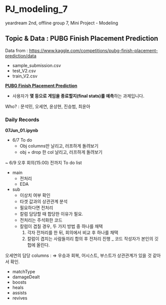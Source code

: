 # PJ_modeling_7
yeardream 2nd, offline group 7, Mini Project - Modeling

## Topic & Data : PUBG Finish Placement Prediction
Data from : https://www.kaggle.com/competitions/pubg-finish-placement-prediction/data
- sample_submission.csv
- test_V2.csv
- train_V2.csv

**[PUBG Finish Placement Prediction](https://www.kaggle.com/competitions/pubg-finish-placement-prediction/overview)**
- 사용자가 **몇 등으로 게임을 종료할지(final stats)를 예측**하는 과제입니다.

Who? : 문석민, 오세연, 윤상현, 진승범, 최윤아


### Daily Records
**07Jun_01.ipynb**
- 6/7 To do
   * Obj columns만 날리고, 러프하게 돌려보기
   * obj + drop 한 col 날리고, 러프하게 돌려보기

~ 6/9 오후 회의(15:00) 전까지 To do list
* main
   - 전처리
   - EDA
* sub
   - 이상치 여부 확인
   - 타겟 값과의 상관관계 분석
   - 필요하다면 전처리
   - 칼럼 담당할 때 합당한 이유가 필요.
   - 전처리는 주석화한 코드
   - 칼럼이 겹칠 경우, 두 가지 방법 중 하나를 채택
      1) 각자 전처리를 한 뒤, 회의에서 비교 후 하나를 채택
      2) 칼럼이 겹치는 사람들끼리 합의 후 전처리 진행 _ 코드 작성자가 본인의 깃헙에 올린다.


오세연의 담당 columns : 
=> 우승과 회복, 어시스트, 부스트가 상관관계가 있을 것 같아서 확인.
   - matchType
   - damageDealt
   - boosts
   - heals
   - assists
   - revives
